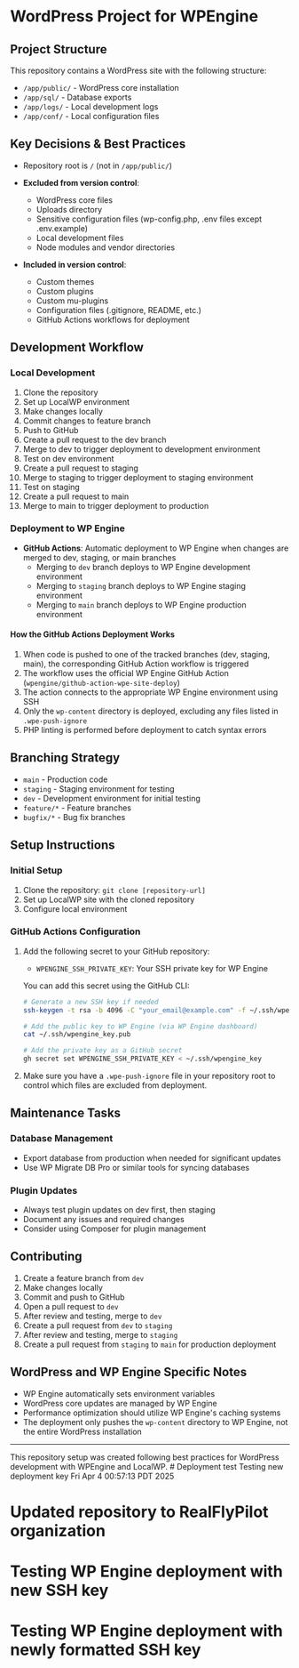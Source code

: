 # WordPress Project for WPEngine

## Project Structure

This repository contains a WordPress site with the following structure:

- `/app/public/` - WordPress core installation
- `/app/sql/` - Database exports
- `/app/logs/` - Local development logs
- `/app/conf/` - Local configuration files

## Key Decisions & Best Practices

- Repository root is `/` (not in `/app/public/`)
- **Excluded from version control**:
  - WordPress core files
  - Uploads directory
  - Sensitive configuration files (wp-config.php, .env files except .env.example)
  - Local development files
  - Node modules and vendor directories
  
- **Included in version control**:
  - Custom themes
  - Custom plugins
  - Custom mu-plugins
  - Configuration files (.gitignore, README, etc.)
  - GitHub Actions workflows for deployment

## Development Workflow

### Local Development
1. Clone the repository
2. Set up LocalWP environment
3. Make changes locally
4. Commit changes to feature branch
5. Push to GitHub
6. Create a pull request to the dev branch
7. Merge to dev to trigger deployment to development environment
8. Test on dev environment
9. Create a pull request to staging
10. Merge to staging to trigger deployment to staging environment
11. Test on staging
12. Create a pull request to main
13. Merge to main to trigger deployment to production

### Deployment to WP Engine
- **GitHub Actions**: Automatic deployment to WP Engine when changes are merged to dev, staging, or main branches
  - Merging to `dev` branch deploys to WP Engine development environment
  - Merging to `staging` branch deploys to WP Engine staging environment
  - Merging to `main` branch deploys to WP Engine production environment

#### How the GitHub Actions Deployment Works
1. When code is pushed to one of the tracked branches (dev, staging, main), the corresponding GitHub Action workflow is triggered
2. The workflow uses the official WP Engine GitHub Action (`wpengine/github-action-wpe-site-deploy`)
3. The action connects to the appropriate WP Engine environment using SSH
4. Only the `wp-content` directory is deployed, excluding any files listed in `.wpe-push-ignore`
5. PHP linting is performed before deployment to catch syntax errors

## Branching Strategy

- `main` - Production code
- `staging` - Staging environment for testing
- `dev` - Development environment for initial testing
- `feature/*` - Feature branches
- `bugfix/*` - Bug fix branches

## Setup Instructions

### Initial Setup
1. Clone the repository: `git clone [repository-url]`
2. Set up LocalWP site with the cloned repository
3. Configure local environment

### GitHub Actions Configuration
1. Add the following secret to your GitHub repository:
   - `WPENGINE_SSH_PRIVATE_KEY`: Your SSH private key for WP Engine
   
   You can add this secret using the GitHub CLI:
   ```bash
   # Generate a new SSH key if needed
   ssh-keygen -t rsa -b 4096 -C "your_email@example.com" -f ~/.ssh/wpengine_key
   
   # Add the public key to WP Engine (via WP Engine dashboard)
   cat ~/.ssh/wpengine_key.pub
   
   # Add the private key as a GitHub secret
   gh secret set WPENGINE_SSH_PRIVATE_KEY < ~/.ssh/wpengine_key
   ```

2. Make sure you have a `.wpe-push-ignore` file in your repository root to control which files are excluded from deployment.

## Maintenance Tasks

### Database Management
- Export database from production when needed for significant updates
- Use WP Migrate DB Pro or similar tools for syncing databases

### Plugin Updates
- Always test plugin updates on dev first, then staging
- Document any issues and required changes
- Consider using Composer for plugin management

## Contributing

1. Create a feature branch from `dev`
2. Make changes locally
3. Commit and push to GitHub
4. Open a pull request to `dev`
5. After review and testing, merge to `dev`
6. Create a pull request from `dev` to `staging`
7. After review and testing, merge to `staging`
8. Create a pull request from `staging` to `main` for production deployment

## WordPress and WP Engine Specific Notes

- WP Engine automatically sets environment variables
- WordPress core updates are managed by WP Engine
- Performance optimization should utilize WP Engine's caching systems
- The deployment only pushes the `wp-content` directory to WP Engine, not the entire WordPress installation

---

This repository setup was created following best practices for WordPress development with WPEngine and LocalWP. # Deployment test
Testing new deployment key Fri Apr  4 00:57:13 PDT 2025
# Updated repository to RealFlyPilot organization
# Testing WP Engine deployment with new SSH key
# Testing WP Engine deployment with newly formatted SSH key
